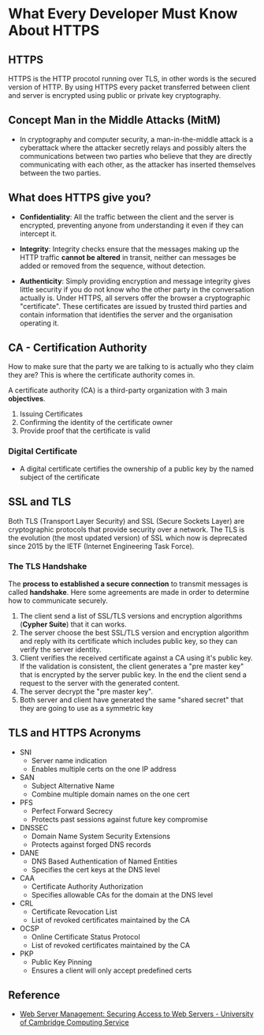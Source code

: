 # What Every Developer Must Know About HTTPS

## HTTPS
HTTPS is the HTTP procotol running over TLS, in other words is the secured version of HTTP. By using HTTPS every packet transferred between client and server is encrypted using public or private key cryptography.

## Concept Man in the Middle Attacks (MitM)
- In cryptography and computer security, a man-in-the-middle attack is a cyberattack where the attacker secretly relays and possibly alters the communications between two parties who believe that they are directly communicating with each other, as the attacker has inserted themselves between the two parties.


## What does HTTPS give you?
- **Confidentiality**: All the traffic between the client and the server is encrypted, preventing anyone from understanding it even if they can intercept it.

- **Integrity**:  Integrity checks ensure that the messages making up the HTTP traffic **cannot be altered** in transit, neither can messages be added or removed from the sequence, without detection.

- **Authenticity**: Simply providing encryption and message integrity gives little security if you do not know who the other party in the conversation actually is. Under HTTPS, all servers offer the browser a cryptographic "certificate". These certificates are issued by trusted third parties and contain information that identifies the server and the organisation operating it. 

## CA - Certification Authority
How to make sure that the party we are talking to is actually who they claim they are? This is where the certificate authority comes in.

A certificate authority (CA) is a third-party organization with 3 main **objectives**.
1. Issuing Certificates
2. Confirming the identity of the certificate owner
3. Provide proof that the certificate is valid

### Digital Certificate
- A digital certificate certifies the ownership of a public key by the named subject of the certificate

## SSL and TLS
Both TLS (Transport Layer Security) and SSL (Secure Sockets Layer) are cryptographic protocols that provide security over a network. The TLS is the evolution (the most updated version) of SSL which now is deprecated since 2015 by the IETF (Internet Engineering Task Force).

### The TLS Handshake
The **process to established a secure connection** to transmit messages is called **handshake**. Here some agreements are made in order to determine how to communicate securely.

1. The client send a list of SSL/TLS  versions and encryption algorithms (**Cypher Suite**) that it can works. 
2. The server choose the best SSL/TLS version and encryption algorithm and reply with its certificate which includes public key, so they can verify the server identity.
3. Client verifies the received certificate against a CA using it's public key. If the validation is consistent, the client generates a "pre master key" that is encrypted by the server public key. In the end the client send a request to the server with the generated content.
4. The server decrypt the "pre master key".
5. Both server and client have generated the same "shared secret" that they are going to use as a symmetric key

## TLS and HTTPS Acronyms
- SNI
    - Server name indication
    - Enables multiple certs on the one IP address
- SAN
    - Subject Alternative Name
    - Combine multiple domain names on the one cert
- PFS
    - Perfect Forward Secrecy
    - Protects past sessions against future key compromise
- DNSSEC
    - Domain Name System Security Extensions
    - Protects against forged DNS records
- DANE
    - DNS Based Authentication of Named Entities
    - Specifies the cert keys at the DNS level
- CAA
    - Certificate Authority Authorization
    - Specifies allowable CAs for the domain at the DNS level
- CRL
    - Certificate Revocation List
    - List of revoked certificates maintained by the CA
- OCSP
    - Online Certificate Status Protocol
    - List of revoked certificates maintained by the CA
- PKP
    - Public Key Pinning
    - Ensures a client will only accept predefined certs

## Reference
- [Web Server Management: Securing Access to Web Servers - University of Cambridge Computing Service](https://www.cl.cam.ac.uk/~jw35/courses/using_https/html/book1.htm)